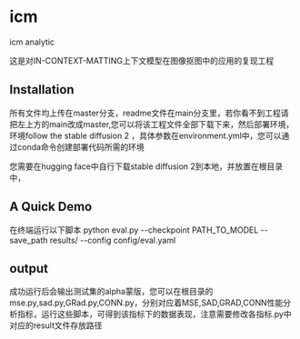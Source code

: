 # icm
icm analytic


这是对IN-CONTEXT-MATTING上下文模型在图像抠图中的应用的复现工程



## Installation
所有文件均上传在master分支，readme文件在main分支里，若你看不到工程请把左上方的main改成master,您可以将该工程文件全部下载下来，然后部署环境，环境follow the stable diffusion 2 ，具体参数在environment.yml中，您可以通过conda命令创建部署代码所需的环境

您需要在hugging face中自行下载stable diffusion 2到本地，并放置在根目录中，

## A Quick Demo
在终端运行以下脚本
python eval.py --checkpoint PATH_TO_MODEL --save_path results/ --config config/eval.yaml
    




## output
成功运行后会输出测试集的alpha蒙版，您可以在根目录的mse.py,sad.py,GRad.py,CONN.py，分别对应着MSE,SAD,GRAD,CONN性能分析指标，运行这些脚本，可得到该指标下的数据表现，注意需要修改各指标.py中对应的result文件存放路径

